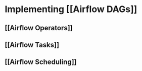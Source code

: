 # Implementing [[Airflow DAGs]]

## [[Airflow Operators]]
## [[Airflow Tasks]]
## [[Airflow Scheduling]]